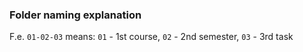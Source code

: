### Folder naming explanation

F.e. `01-02-03` means: `01` - 1st course, `02` - 2nd semester, `03` - 3rd task